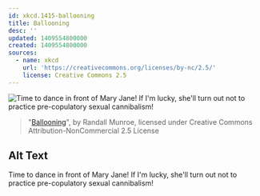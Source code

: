 ```yaml
---
id: xkcd.1415-ballooning
title: Ballooning
desc: ''
updated: 1409554800000
created: 1409554800000
sources:
  - name: xkcd
    url: 'https://creativecommons.org/licenses/by-nc/2.5/'
    license: Creative Commons 2.5
---
```

![Time to dance in front of Mary Jane! If I'm lucky, she'll turn out not to practice pre-copulatory sexual cannibalism!](https://imgs.xkcd.com/comics/ballooning.png)
> "[Ballooning](https://xkcd.com/1415/)", by Randall Munroe, licensed under Creative Commons Attribution-NonCommercial 2.5 License

## Alt Text
Time to dance in front of Mary Jane! If I'm lucky, she'll turn out not to practice pre-copulatory sexual cannibalism!
